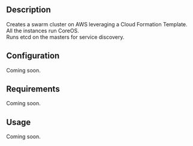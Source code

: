 ## Description  
Creates a swarm cluster on AWS leveraging a Cloud Formation Template.  
All the instances run CoreOS.  
Runs etcd on the masters for service discovery.  

## Configuration  
Coming soon.  

## Requirements  
Coming soon.  

## Usage  
Coming soon.  
